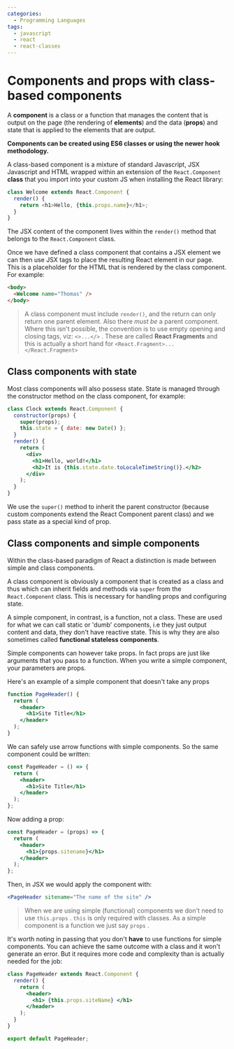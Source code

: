 ```yaml
---
categories:
  - Programming Languages
tags:
  - javascript
  - react
  - react-classes
---
```


# Components and props with class-based components

A **component** is a class or a function that manages the content that is output
on the page (the rendering of **elements**) and the data (**props**) and state
that is applied to the elements that are output.

**Components can be created using ES6 classes or using the newer hook
methodology.**

A class-based component is a mixture of standard Javascript, JSX Javascript and
HTML wrapped within an extension of the `React.Component` **class** that you
import into your custom JS when installing the React library:

```js
class Welcome extends React.Component {
  render() {
    return <h1>Hello, {this.props.name}</h1>;
  }
}
```

The JSX content of the component lives within the `render()` method that belongs
to the `React.Component` class.

Once we have defined a class component that contains a JSX element we can then
use JSX tags to place the resulting React element in our page. This is a
placeholder for the HTML that is rendered by the class component. For example:

```html
<body>
  <Welcome name="Thomas" />
</body>
```

> A class component must include `render()`, and the return can only return one
> parent element. Also there _must be_ a parent component. Where this isn't
> possible, the convention is to use empty opening and closing tags, viz:
> `<>...</>` . These are called **React Fragments** and this is actually a short
> hand for `<React.Fragment>...</React.Fragment>`

## Class components with state

Most class components will also possess state. State is managed through the
constructor method on the class component, for example:

```jsx
class Clock extends React.Component {
  constructor(props) {
    super(props);
    this.state = { date: new Date() };
  }
  render() {
    return (
      <div>
        <h1>Hello, world!</h1>
        <h2>It is {this.state.date.toLocaleTimeString()}.</h2>
      </div>
    );
  }
}
```

We use the `super()` method to inherit the parent constructor (because custom
components extend the React Component parent class) and we pass state as a
special kind of prop.

## Class components and simple components

Within the class-based paradigm of React a distinction is made between simple
and class components.

A class component is obviously a component that is created as a class and thus
which can inherit fields and methods via `super` from the `React.Component`
class. This is necessary for handling props and configuring state.

A simple component, in contrast, is a function, not a class. These are used for
what we can call static or 'dumb' components, i.e they just output content and
data, they don't have reactive state. This is why they are also sometimes called
**functional stateless components**.

Simple components can however take props. In fact props are just like arguments
that you pass to a function. When you write a simple component, your parameters
are props.

Here's an example of a simple component that doesn't take any props

```jsx
function PageHeader() {
  return (
    <header>
      <h1>Site Title</h1>
    </header>
  );
}
```

We can safely use arrow functions with simple components. So the same component
could be written:

```jsx
const PageHeader = () => {
  return (
    <header>
      <h1>Site Title</h1>
    </header>
  );
};
```

Now adding a prop:

```jsx
const PageHeader = (props) => {
  return (
    <header>
      <h1>{props.sitename}</h1>
    </header>
  );
};
```

Then, in JSX we would apply the component with:

```jsx
<PageHeader sitename="The name of the site" />
```

> When we are using simple (functional) components we don't need to use
> `this.props` . `this` is only required with classes. As a simple component is
> a function we just say `props` .

It's worth noting in passing that you don't **have** to use functions for simple
components. You can achieve the same outcome with a class and it won't generate
an error. But it requires more code and complexity than is actually needed for
the job:

```jsx
class PageHeader extends React.Component {
  render() {
    return (
      <header>
        <h1> {this.props.siteName} </h1>
      </header>
    );
  }
}

export default PageHeader;
```
